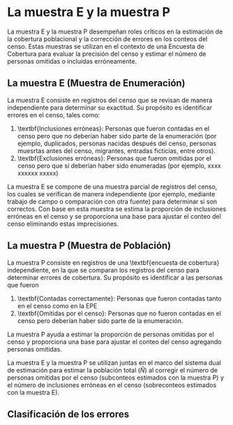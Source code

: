 # La muestra E y la muestra P

La muestra E y la muestra P desempeñan roles críticos en la estimación de la cobertura poblacional y la corrección de errores en los conteos del censo. Estas muestras se utilizan en el contexto de una Encuesta de Cobertura para evaluar la precisión del censo y estimar el número de personas omitidas o incluidas erróneamente.

## La muestra E (Muestra de Enumeración)

La muestra E consiste en registros del censo que se revisan de manera independiente para determinar su exactitud. Su propósito es identificar errores en el censo, tales como:

1. \textbf{Inclusiones erróneas}: Personas que fueron contadas en el censo pero que no deberían haber sido parte de la enumeración (por ejemplo, duplicados, personas nacidas después del censo, personas muesrtas antes del censo, migrantes, entradas ficticias, entre otros).
2. \textbf{Exclusiones erróneas}: Personas que fueron omitidas por el censo pero que sí deberían haber sido enumeradas (por ejemplo, xxxx xxxxxx xxxxx)
    
La muestra E se compone de una muestra parcial de registros del censo, los cuales se verifican de manera independiente (por ejemplo, mediante trabajo de campo o comparación con otra fuente) para determinar si son correctos. Con base en esta muestra se estima la proporción de inclusiones erróneas en el censo y se proporciona una base para ajustar el conteo del censo eliminando estas imprecisiones.

## La muestra P (Muestra de Población)

La muestra P consiste en registros de una \textbf{encuesta de cobertura} independiente, en la que se comparan los registros del censo para determinar errores de cobertura. Su propósito es identificar a las personas que fueron 

1. \textbf{Contadas correctamente}: Personas que fueron contadas tanto en el censo como en la EPE
2. \textbf{Omitidas por el censo}: Personas que no fueron contadas en el censo pero deberían haber sido parte de la enumeración.

La muestra P ayuda a estimar la proporción de personas omitidas por el censo y proporciona una base para ajustar el conteo del censo agregando personas omitidas.

La muestra E y la muestra P se utilizan juntas en el marco del sistema dual de estimación para estimar la población total ($\hat{N}$) al corregir el número de personas omitidas por el censo (subconteos estimados con la muestra P) y el número de inclusiones erróneas en el censo (sobreconteos estimados con la muestra E).

## Clasificación de los errores 



